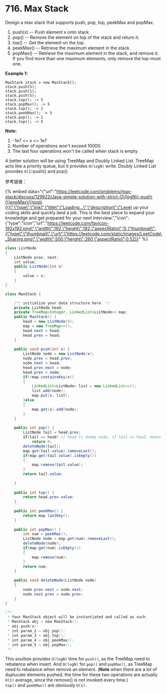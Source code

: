 # 716. Max Stack



Design a max stack that supports push, pop, top, peekMax and popMax.

1. push\(x\) -- Push element x onto stack.
2. pop\(\) -- Remove the element on top of the stack and return it.
3. top\(\) -- Get the element on the top.
4. peekMax\(\) -- Retrieve the maximum element in the stack.
5. popMax\(\) -- Retrieve the maximum element in the stack, and remove it. If you find more than one maximum elements, only remove the top-most one.

**Example 1:**  


```text
MaxStack stack = new MaxStack();
stack.push(5); 
stack.push(1);
stack.push(5);
stack.top(); -> 5
stack.popMax(); -> 5
stack.top(); -> 1
stack.peekMax(); -> 5
stack.pop(); -> 1
stack.top(); -> 5
```

**Note:**  


1. -1e7 &lt;= x &lt;= 1e7
2. Number of operations won't exceed 10000.
3. The last four operations won't be called when stack is empty.

 A better solution will be using TreeMap and Doubly Linked List. TreeMap acts like a priority queue, but it provides `O(logN)` write. Doubly Linked List provides `O(1)`push\(\) and pop\(\)

参考链接：

{% embed data="{\"url\":\"https://leetcode.com/problems/max-stack/discuss/129922/Java-simple-solution-with-strict-O\(logN\)-push\(\)popMax\(\)pop\(\)\",\"type\":\"link\",\"title\":\"Loading...\",\"description\":\"Level up your coding skills and quickly land a job. This is the best place to expand your knowledge and get prepared for your next interview.\",\"icon\":{\"type\":\"icon\",\"url\":\"https://leetcode.com/favicon-192x192.png\",\"width\":192,\"height\":192,\"aspectRatio\":1},\"thumbnail\":{\"type\":\"thumbnail\",\"url\":\"https://leetcode.com/static/images/LeetCode\_Sharing.png\",\"width\":500,\"height\":260,\"aspectRatio\":0.52}}" %}

```java
class ListNode
{
    ListNode prev, next;
    int value;
    public ListNode(int x)
    {
        value = x;
    }
}

class MaxStack {

    /** initialize your data structure here. */
    private ListNode head;
    private TreeMap<Integer, LinkedList<ListNode>> map;
    public MaxStack() {
        head = new ListNode(0);
        map = new TreeMap<>();
        head.next = head;
        head.prev = head;
    }
    
    public void push(int x) {
        ListNode node = new ListNode(x);
        node.prev = head.prev;
        node.next = head;
        head.prev.next = node;
        head.prev = node;
        if(!map.containsKey(x))
        {
            LinkedList<ListNode> list = new LinkedList<>();
            list.add(node);
            map.put(x, list);
        }else
        {
            map.get(x).add(node);
        }
    }
    
    public int pop() {
        ListNode tail = head.prev;
        if(tail == head) // head is dummy node, if tail == head, means no element is in the stack.
            return 0;
        deleteNode(tail);
        map.get(tail.value).removeLast();
        if(map.get(tail.value).isEmpty())
        {
            map.remove(tail.value);
        }
        return tail.value;
        
    }
    
    public int top() {
        return head.prev.value;
    }
    
    public int peekMax() {
        return map.lastKey();
    }
    
    public int popMax() {
        int num = peekMax();
        ListNode node = map.get(num).removeLast();
        deleteNode(node);
        if(map.get(num).isEmpty())
        {
            map.remove(num);
        }
        return num;
    }
    
    public void deleteNode(ListNode node)
    {
        node.prev.next = node.next;
        node.next.prev = node.prev;
    }
}

/**
 * Your MaxStack object will be instantiated and called as such:
 * MaxStack obj = new MaxStack();
 * obj.push(x);
 * int param_2 = obj.pop();
 * int param_3 = obj.top();
 * int param_4 = obj.peekMax();
 * int param_5 = obj.popMax();
 */
```

 This soultion provides `O(logN)` time for `push()`, as the TreeMap need to rebalance when insert. And `O(logN)` for `pop()` and `popMax()`, as TreeMap need to rebalance when remove an element. \(**Note** when there are a lot of duplucate elements pushed, the time for these two operations are actually `O(1)` average, since the remove\(\) is not invoked every time.\)  
`top()` and `peekMax()` are obviously `O(1)`.

